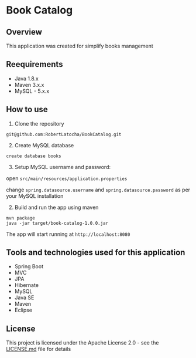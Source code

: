 # Book Catalog
## Overview
This application was created for simplify books management

## Reequirements
- Java 1.8.x
- Maven 3.x.x
- MySQL - 5.x.x

## How to use
1. Clone the repository

  ```git@github.com:RobertLatocha/BookCatalog.git```

2. Create MySQL database
  
  ```create database books```

3. Setup MySQL username and password: 

open ```src/main/resources/application.properties```

change ```spring.datasource.username``` and ```spring.datasource.password``` as per your MySQL installation

2. Build and run the app using maven

```
mvn package
java -jar target/book-catalog-1.0.0.jar
```

The app will start running at ```http://localhost:8080```

## Tools and technologies used for this application
* Spring Boot 
* MVC
* JPA 
* Hibernate 
* MySQL   
* Java SE 
* Maven
* Eclipse 

## License

This project is licensed under the  Apache License 2.0 - see the [LICENSE.md](docs/LICENSE.md) file for details    
    

